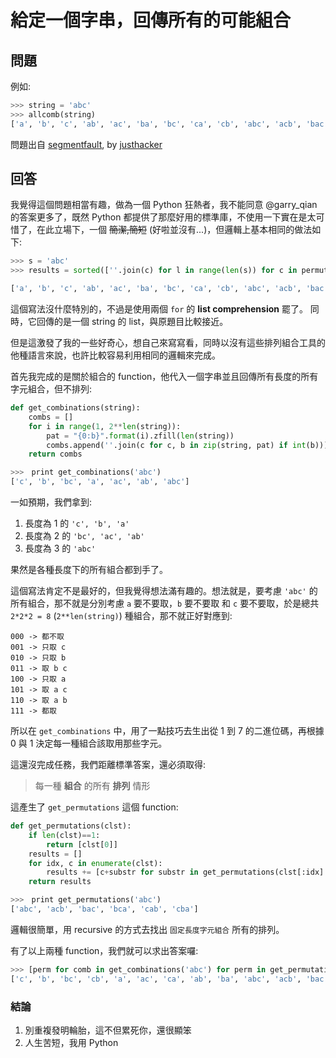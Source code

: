 # 給定一個字串，回傳所有的可能組合

## 問題

例如:

```python
>>> string = 'abc'
>>> allcomb(string)
['a', 'b', 'c', 'ab', 'ac', 'ba', 'bc', 'ca', 'cb', 'abc', 'acb', 'bac', 'bca', 'cab', 'cba']
```

問題出自 [segmentfault](https://segmentfault.com/q/1010000005760811/a-1020000005762984), by [justhacker](https://segmentfault.com/u/justhacker)

## 回答

我覺得這個問題相當有趣，做為一個 Python 狂熱者，我不能同意 @garry_qian 的答案更多了，既然 Python 都提供了那麼好用的標準庫，不使用一下實在是太可惜了，在此立場下，一個 ~~簡潔,簡短~~ (好啦並沒有...)，但邏輯上基本相同的做法如下:

```python
>>> s = 'abc'
>>> results = sorted([''.join(c) for l in range(len(s)) for c in permutations(s, l+1)])

['a', 'b', 'c', 'ab', 'ac', 'ba', 'bc', 'ca', 'cb', 'abc', 'acb', 'bac', 'bca', 'cab', 'cba']
```

這個寫法沒什麼特別的，不過是使用兩個 `for` 的 **list comprehension** 罷了。
同時，它回傳的是一個 string 的 list，與原題目比較接近。

但是這激發了我的一些好奇心，想自己來寫寫看，同時以沒有這些排列組合工具的他種語言來說，也許比較容易利用相同的邏輯來完成。

首先我完成的是關於組合的 function，他代入一個字串並且回傳所有長度的所有字元組合，但不排列:

```python
def get_combinations(string):
    combs = []
    for i in range(1, 2**len(string)):
        pat = "{0:b}".format(i).zfill(len(string))
        combs.append(''.join(c for c, b in zip(string, pat) if int(b)))
    return combs
```

```python
>>>　print get_combinations('abc')
['c', 'b', 'bc', 'a', 'ac', 'ab', 'abc']
```

一如預期，我們拿到:

1. 長度為 1 的 `'c', 'b', 'a'`
2. 長度為 2 的 `'bc', 'ac', 'ab'`
3. 長度為 3 的 `'abc'`

果然是各種長度下的所有組合都到手了。

這個寫法肯定不是最好的，但我覺得想法滿有趣的。想法就是，要考慮 `'abc'` 的所有組合，那不就是分別考慮 `a` 要不要取，`b` 要不要取 和 `c` 要不要取，於是總共 `2*2*2 = 8` (`2**len(string)`) 種組合，那不就正好對應到:

```
000 -> 都不取
001 -> 只取 c
010 -> 只取 b
011 -> 取 b c
100 -> 只取 a
101 -> 取 a c
110 -> 取 a b
111 -> 都取
``` 

所以在 `get_combinations` 中，用了一點技巧去生出從 1 到 7 的二進位碼，再根據 0 與 1 決定每一種組合該取用那些字元。

這還沒完成任務，我們距離標準答案，還必須取得:

>每一種 **組合** 的所有 **排列** 情形

這產生了 `get_permutations` 這個 function:

```python
def get_permutations(clst):
    if len(clst)==1:
        return [clst[0]]
    results = []
    for idx, c in enumerate(clst):
        results += [c+substr for substr in get_permutations(clst[:idx] + clst[idx+1:])]
    return results
```

```python
>>>　print get_permutations('abc')
['abc', 'acb', 'bac', 'bca', 'cab', 'cba']
```

邏輯很簡單，用 recursive 的方式去找出 `固定長度字元組合` 所有的排列。

有了以上兩種 function，我們就可以求出答案囉:

```python
>>> [perm for comb in get_combinations('abc') for perm in get_permutations(list(comb))]
['c', 'b', 'bc', 'cb', 'a', 'ac', 'ca', 'ab', 'ba', 'abc', 'acb', 'bac', 'bca', 'cab', 'cba']
```

### 結論

1. 別重複發明輪胎，這不但累死你，還很顯笨
2. 人生苦短，我用 Python
